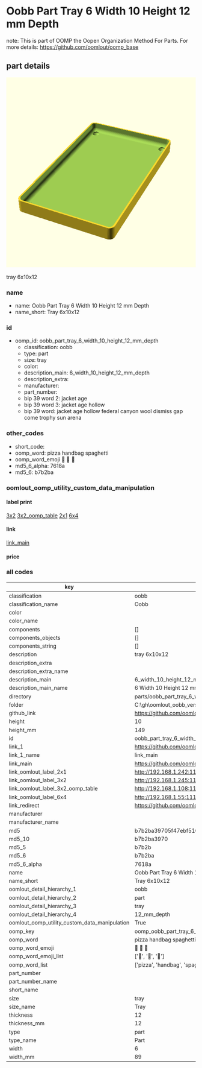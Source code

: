 # Oobb Part Tray 6 Width 10 Height 12 mm Depth  

note: This is part of OOMP the Oopen Organization Method For Parts. For more details: https://github.com/oomlout/oomp_base

##  part details
  

[![](3dpr.png)](3dpr.png)

tray 6x10x12



### name
* name: Oobb Part Tray 6 Width 10 Height 12 mm Depth
* name_short: Tray 6x10x12 
### id
* oomp_id: oobb_part_tray_6_width_10_height_12_mm_depth
  * classification: oobb
  * type: part
  * size: tray
  * color: 
  * description_main: 6_width_10_height_12_mm_depth
  * description_extra: 
  * manufacturer: 
  * part_number: 
  * bip 39 word 2: jacket age
  * bip 39 word 3: jacket age hollow
  * bip 39 word: jacket age hollow federal canyon wool dismiss gap come trophy sun arena

### other_codes
* short_code: 
* oomp_word: pizza handbag spaghetti
* oomp_word_emoji :pizza: :handbag: :spaghetti:
* md5_6_alpha: 7618a
* md5_6: b7b2ba






### oomlout_oomp_utility_custom_data_manipulation
#### label print
[3x2](http://192.168.1.245:1112/?label=oomp%207618a)
[3x2_oomp_table](http://192.168.1.108:1112/?label=oomp%207618a)
[2x1](http://192.168.1.242:1112/?label=oomp%207618a)
[6x4](http://192.168.1.55:1112/?label=oomp%207618a)    

#### link

[link_main](https://github.com/oomlout/oomlout_oobb_version_4_generated_parts/tree/main/navigation_oomp/oobb/part/tray/6_width_10_height_12_mm_depth/part)                              

#### price







### all codes 
| key | value |  
| --- | --- |  
| classification | oobb |  
| classification_name | Oobb |  
| color |  |  
| color_name |  |  
| components | [] |  
| components_objects | [] |  
| components_string | [] |  
| description | tray 6x10x12 |  
| description_extra |  |  
| description_extra_name |  |  
| description_main | 6_width_10_height_12_mm_depth |  
| description_main_name | 6 Width 10 Height 12 mm Depth |  
| directory | parts/oobb_part_tray_6_width_10_height_12_mm_depth |  
| folder | C:\gh\oomlout_oobb_version_4_generated_parts\parts\oobb_part_tray_6_width_10_height_12_mm_depth |  
| github_link | https://github.com/oomlout/oomlout_oomp_part_src/tree/main/parts/oobb_part_tray_6_width_10_height_12_mm_depth |  
| height | 10 |  
| height_mm | 149 |  
| id | oobb_part_tray_6_width_10_height_12_mm_depth |  
| link_1 | https://github.com/oomlout/oomlout_oobb_version_4_generated_parts/tree/main/navigation_oomp/oobb/part/tray/6_width_10_height_12_mm_depth/part |  
| link_1_name | link_main |  
| link_main | https://github.com/oomlout/oomlout_oobb_version_4_generated_parts/tree/main/navigation_oomp/oobb/part/tray/6_width_10_height_12_mm_depth/part |  
| link_oomlout_label_2x1 | http://192.168.1.242:1112/?label=oomp%207618a |  
| link_oomlout_label_3x2 | http://192.168.1.245:1112/?label=oomp%207618a |  
| link_oomlout_label_3x2_oomp_table | http://192.168.1.108:1112/?label=oomp%207618a |  
| link_oomlout_label_6x4 | http://192.168.1.55:1112/?label=oomp%207618a |  
| link_redirect | https://github.com/oomlout/oomlout_oobb_version_4_generated_parts/tree/main/parts/oobb_tray_06_10_12 |  
| manufacturer |  |  
| manufacturer_name |  |  
| md5 | b7b2ba39705f47ebf510e546d9c133b8 |  
| md5_10 | b7b2ba3970 |  
| md5_5 | b7b2b |  
| md5_6 | b7b2ba |  
| md5_6_alpha | 7618a |  
| name | Oobb Part Tray 6 Width 10 Height 12 mm Depth |  
| name_short | Tray 6x10x12  |  
| oomlout_detail_hierarchy_1 | oobb |  
| oomlout_detail_hierarchy_2 | part |  
| oomlout_detail_hierarchy_3 | tray |  
| oomlout_detail_hierarchy_4 | 12_mm_depth |  
| oomlout_oomp_utility_custom_data_manipulation | True |  
| oomp_key | oomp_oobb_part_tray_6_width_10_height_12_mm_depth |  
| oomp_word | pizza handbag spaghetti |  
| oomp_word_emoji | :pizza: :handbag: :spaghetti: |  
| oomp_word_emoji_list | [':pizza:', ':handbag:', ':spaghetti:'] |  
| oomp_word_list | ['pizza', 'handbag', 'spaghetti'] |  
| part_number |  |  
| part_number_name |  |  
| short_name |  |  
| size | tray |  
| size_name | Tray |  
| thickness | 12 |  
| thickness_mm | 12 |  
| type | part |  
| type_name | Part |  
| width | 6 |  
| width_mm | 89 |  
